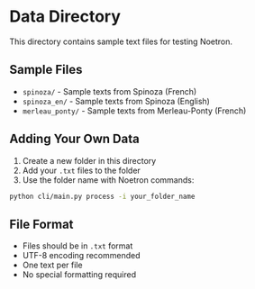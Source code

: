 # Data Directory

This directory contains sample text files for testing Noetron.

## Sample Files

- `spinoza/` - Sample texts from Spinoza (French)
- `spinoza_en/` - Sample texts from Spinoza (English)
- `merleau_ponty/` - Sample texts from Merleau-Ponty (French)

## Adding Your Own Data

1. Create a new folder in this directory
2. Add your `.txt` files to the folder
3. Use the folder name with Noetron commands:

```bash
python cli/main.py process -i your_folder_name
```

## File Format

- Files should be in `.txt` format
- UTF-8 encoding recommended
- One text per file
- No special formatting required
